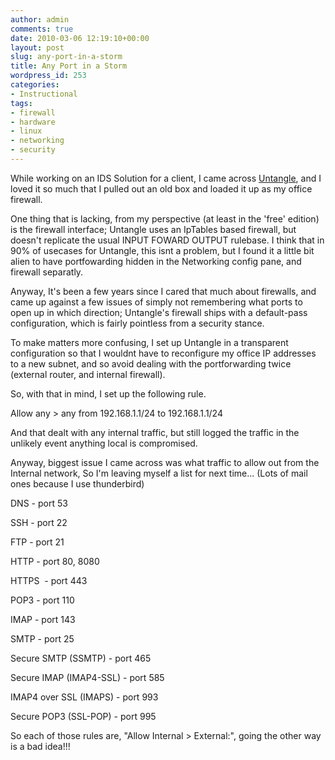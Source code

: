 ```yaml
---
author: admin
comments: true
date: 2010-03-06 12:19:10+00:00
layout: post
slug: any-port-in-a-storm
title: Any Port in a Storm
wordpress_id: 253
categories:
- Instructional
tags:
- firewall
- hardware
- linux
- networking
- security
---
```


While working on an IDS Solution for a client, I came across [Untangle](http://www.untangle.com), and I loved it so much that I pulled out an old box and loaded it up as my office firewall.

One thing that is lacking, from my perspective (at least in the 'free' edition) is the firewall interface; Untangle uses an IpTables based firewall, but doesn't replicate the usual INPUT FOWARD OUTPUT rulebase. I think that in 90% of usecases for Untangle, this isnt a problem, but I found it a little bit alien to have portfowarding hidden in the Networking config pane, and firewall separatly.

<!-- more -->Anyway, It's been a few years since I cared that much about firewalls, and came up against a few issues of simply not remembering what ports to open up in which direction; Untangle's firewall ships with a default-pass configuration, which is fairly pointless from a security stance.

To make matters more confusing, I set up Untangle in a transparent configuration so that I wouldnt have to reconfigure my office IP addresses to a new subnet, and so avoid dealing with the portforwarding twice (external router, and internal firewall).

So, with that in mind, I set up the following rule.

Allow any > any from 192.168.1.1/24 to 192.168.1.1/24

And that dealt with any internal traffic, but still logged the traffic in the unlikely event anything local is compromised.

Anyway, biggest issue I came across was what traffic to allow out from the Internal network, So I'm leaving myself a list for next time... (Lots of mail ones because I use thunderbird)

DNS - port 53

SSH - port 22

FTP - port 21

HTTP - port 80, 8080

HTTPS  - port 443

POP3 - port 110

IMAP - port 143

SMTP - port 25

Secure SMTP (SSMTP) - port 465

Secure IMAP (IMAP4-SSL) - port 585

IMAP4 over SSL (IMAPS) - port 993

Secure POP3 (SSL-POP) - port 995

So each of those rules are, "Allow Internal > External:<ports>", going the other way is a bad idea!!!

